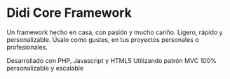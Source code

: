 # Didi Core Framework
Un framework hecho en casa, con pasión y mucho cariño. Ligero, rápido y personalizable. Úsalo como gustes, en tus proyectos personales o profesionales.

Desarrollado con PHP, Javascript y HTML5
Utilizando patrón MVC
100% personalizable y escalable


